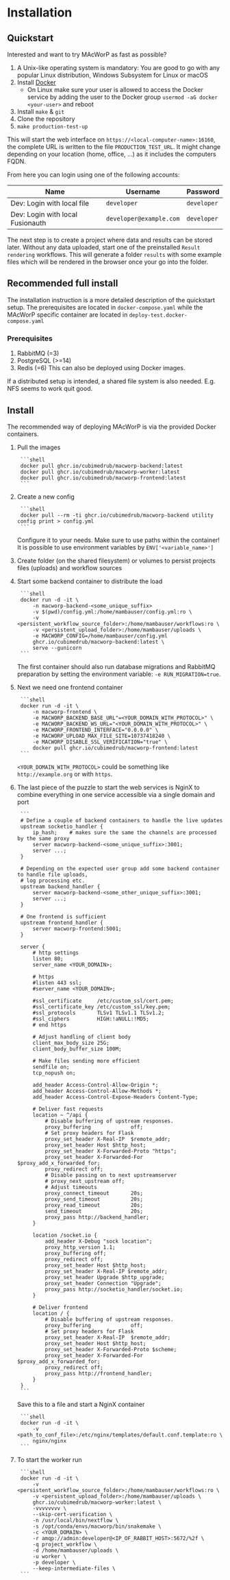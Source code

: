 # Installation

## Quickstart
Interested and want to try MAcWorP as fast as possible?   

1. A Unix-like operating system is mandatory: You are good to go with any popular Linux distribution, Windows Subsystem for Linux or macOS
2. Install [Docker](https://docs.docker.com/get-started/get-docker/)
    * On Linux make sure your user is allowed to access the Docker service by adding the user to the Docker group `usermod -aG docker <your-user>` and reboot
3. Install `make` & `git`
4. Clone the repository
5. `make production-test-up`

This will start the web interface on `https://<local-computer-name>:16160`, the complete URL is written to the file `PRODUCTION_TEST_URL`. It might change depending on your location (home, office, ...) as it includes the computers FQDN.

From here you can login using one of the following accounts:

| Name | Username | Password |
| --- | --- | --- |
| Dev: Login with local file | `developer` | `developer` |
| Dev: Login with local Fusionauth | `developer@example.com` | `developer` |

The next step is to create a project where data and results can be stored later.
Without any data uploaded, start one of the preinstalled `Result rendering` workflows.
This will generate a folder `results` with some example files which will be rendered in the browser once your go into the folder.

## Recommended full install

The installation instruction is a more detailed description of the quickstart setup. The prerequisites are located in `docker-compose.yaml` while the MAcWorP specific container are located in `deploy-test.docker-compose.yaml` 

### Prerequisites
1. RabbitMQ (=3)
2. PostgreSQL (>=14)
3. Redis (=6)
This can also be deployed using Docker images.

If a distributed setup is intended, a shared file system is also needed. E.g. NFS seems to work quit good.

## Install
The recommended way of deploying MAcWorP is via the provided Docker containers.
1. Pull the images

        ```shell
        docker pull ghcr.io/cubimedrub/macworp-backend:latest
        docker pull ghcr.io/cubimedrub/macworp-worker:latest
        docker pull ghcr.io/cubimedrub/macworp-frontend:latest
        ```
        
2. Create a new config

        ```shell
        docker pull --rm -ti ghcr.io/cubimedrub/macworp-backend utility config print > config.yml
        ```

    Configure it to your needs. Make sure to use paths within the container!
    It is possible to use environment variables by `ENV['<variable_name>']`
3. Create folder (on the shared filesystem) or volumes to persist projects files (uploads) and workflow sources
4. Start some backend container to distribute the load

        ```shell
        docker run -d -it \
            -n macworp-backend-<some_unique_suffix>
            -v $(pwd)/config.yml:/home/mambauser/config.yml:ro \
            -v <persistent_workflow_source_folder>:/home/mambauser/workflows:ro \
            -v <persistent_upload_folder>:/home/mambauser/uploads \
            -e MACWORP_CONFIG=/home/mambauser/config.yml
            ghcr.io/cubimedrub/macworp-backend:latest \
            serve --gunicorn
        ```

    The first container should also run database migrations and RabbitMQ preparation by setting the environment variable: `-e RUN_MIGRATION=true`.
5. Next we need one frontend container

        ```shell
        docker run -d -it \
            -n macworp-frontend \
            -e MACWORP_BACKEND_BASE_URL"=<YOUR_DOMAIN_WITH_PROTOCOL>" \
            -e MACWORP_BACKEND_WS_URL="<YOUR_DOMAIN_WITH_PROTOCOL>" \
            -e MACWORP_FRONTEND_INTERFACE="0.0.0.0" \
            -e MACWORP_UPLOAD_MAX_FILE_SITE=10737418240 \
            -e MACWORP_DISABLE_SSL_VERIFICATION="true" \
            docker pull ghcr.io/cubimedrub/macworp-frontend:latest
        ```

    `<YOUR_DOMAIN_WITH_PROTOCOL>` could be something like `http://example.org` or with `https`.
6. The last piece of the puzzle to start the web services is NginX to combine everything in one service accessible via a single domain and port

        ```
        # Define a couple of backend containers to handle the live updates
        upstream socketio_handler {
            ip_hash;    # makes sure the same the channels are processed by the same proxy
            server macworp-backend-<some_unique_suffix>:3001;
            server ...;
        }

        # Depending on the expected user group add some backend container to handle file uploads,
        # log processing etc.
        upstream backend_handler {
            server macworp-backend-<some_other_unique_suffix>:3001;
            server ...;
        }

        # One frontend is sufficient
        upstream frontend_handler {
            server macworp-frontend:5001;
        }

        server {
            # http settings
            listen 80;
            server_name <YOUR_DOMAIN>;

            # https 
            #listen 443 ssl;
            #server_name <YOUR_DOMAIN>;

            #ssl_certificate     /etc/custom_ssl/cert.pem;
            #ssl_certificate_key /etc/custom_ssl/key.pem;
            #ssl_protocols       TLSv1 TLSv1.1 TLSv1.2;
            #ssl_ciphers         HIGH:!aNULL:!MD5;
            # end https

            # Adjust handling of client body 
            client_max_body_size 25G;
            client_body_buffer_size 100M;

            # Make files sending more efficient
            sendfile on;
            tcp_nopush on;

            add_header Access-Control-Allow-Origin *;
            add_header Access-Control-Allow-Methods *;
            add_header Access-Control-Expose-Headers Content-Type;

            # Deliver fast requests
            location ~ ^/api {
                # Disable buffering of upstream responses.
                proxy_buffering             off;
                # Set proxy headers for Flask
                proxy_set_header X-Real-IP  $remote_addr;
                proxy_set_header Host $http_host;
                proxy_set_header X-Forwarded-Proto "https";
                proxy_set_header X-Forwarded-For $proxy_add_x_forwarded_for;
                proxy_redirect off;
                # Disable passing on to next upstreamserver
                # proxy_next_upstream off;
                # Adjust timeouts
                proxy_connect_timeout       20s;
                proxy_send_timeout          20s;
                proxy_read_timeout          20s;
                send_timeout                20s;
                proxy_pass http://backend_handler;
            }

            location /socket.io {
                add_header X-Debug "sock location";
                proxy_http_version 1.1;
                proxy_buffering off;
                proxy_redirect off;
                proxy_set_header Host $http_host;
                proxy_set_header X-Real-IP $remote_addr;
                proxy_set_header Upgrade $http_upgrade;
                proxy_set_header Connection "Upgrade";
                proxy_pass http://socketio_handler/socket.io;
            } 

            # Deliver frontend
            location / {
                # Disable buffering of upstream responses.
                proxy_buffering             off;
                # Set proxy headers for Flask
                proxy_set_header X-Real-IP  $remote_addr;
                proxy_set_header Host $http_host;
                proxy_set_header X-Forwarded-Proto $scheme;
                proxy_set_header X-Forwarded-For $proxy_add_x_forwarded_for;
                proxy_redirect off;
                proxy_pass http://frontend_handler;
            }
        }
        ```

    Save this to a file and start a NginX container

        ```shell
        docker run -d -it \
            -v <path_to_conf_file>:/etc/nginx/templates/default.conf.template:ro \
            nginx/nginx 
        ``` 

7. To start the worker run

        ```shell
        docker run -d -it \
            -v <persistent_workflow_source_folder>:/home/mambauser/workflows:ro \
            -v <persistent_upload_folder>:/home/mambauser/uploads \
            ghcr.io/cubimedrub/macworp-worker:latest \
            -vvvvvvvv \
            --skip-cert-verification \
            -n /usr/local/bin/nextflow \
            -s /opt/conda/envs/macworp/bin/snakemake \
            -c <YOUR_DOMAIN> \
            -r amqp://admin:developer@<IP_OF_RABBIT_HOST>:5672/%2f \
            -q project_workflow \
            -d /home/mambauser/uploads \
            -u worker \
            -p developer \
            --keep-intermediate-files \
        ```